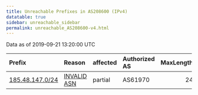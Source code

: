 ```yaml
---
title: Unreachable Prefixes in AS208600 (IPv4)
datatable: true
sidebar: unreachable_sidebar
permalink: unreachable_AS208600-v4.html
---
```


Data as of 2019-09-21 13:20:00 UTC


<div class="datatable-begin"></div>

| Prefix                                                   | Reason                                                                                                  | affected   | Authorized AS   |   MaxLength | Anchor                                         |   unreachable /24s |
|:---------------------------------------------------------|:--------------------------------------------------------------------------------------------------------|:-----------|:----------------|------------:|:-----------------------------------------------|-------------------:|
| [185.48.147.0/24](https://stat.ripe.net/185.48.147.0/24) | [INVALID ASN](https://rpki-validator.ripe.net/announcement-preview?asn=AS208600&prefix=185.48.147.0/24) | partial    | AS61970         |          24 | [RIPE](unreachable_RIPE_NCC_RPKI_Root-v4.html) |                  1 |

<div class="datatable-end"></div>